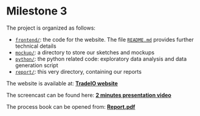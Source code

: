 # Milestone 3

The project is organized as follows:
* [`frontend/`](../frontend): the code for the website. The file [`README.md`](../frontend/README.md) provides further technical details
* [`mockup/`](../mockup): a directory to store our sketches and mockups
* [`python/`](../python): the python related code: exploratory data analysis and data generation script
* [`report/`](../report): this very directory, containing our reports

The website is available at: **[TradeIO website](https://com-480-data-visualization.github.io/datavis-project-2022-tradeio/)**

The screencast can be found here: **[2 minutes presentation video](https://www.youtube.com/watch?v=EzGVMe7kMHk)**

The process book can be opened from: **[Report.pdf](Report.pdf)**
